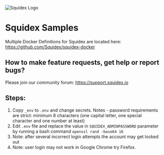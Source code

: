 ![Squidex Logo](https://raw.githubusercontent.com/Squidex/squidex/master/media/logo-wide.png "Squidex")

# Squidex Samples

Multiple Docker Definitions for Squidex are located here: https://github.com/Squidex/squidex-docker

## How to make feature requests, get help or report bugs? 

Please join our community forum: https://support.squidex.io


## Steps:

1. Copy `_env` to `.env` and change secrets. Notes - password requirements are strict: minimum 8 characters (one capital letter, one special character and one number at least)
2. Edit `.env` file and replace the value in `SQUIDEX_ADMINPASSWORD` parameter by running a bash command `openssl rand -base64 16`
3. Note: after several incorrect login attempts the account may get locked out
4. Note: user login may not work in Google Chrome try Firefox.

